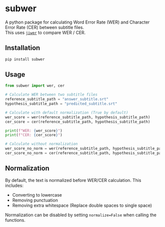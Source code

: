 # subwer

A python package for calculating Word Error Rate (WER) and Character Error Rate (CER) between subtitle files.<br>
This uses [`jiwer`](https://github.com/jitsi/jiwer) to compare WER / CER.

## Installation

```bash
pip install subwer
```

## Usage
```python
from subwer import wer, cer

# Calculate WER between two subtitle files
reference_subtitle_path = "answer_subtitle.srt"
hypothesis_subtitle_path = "predicted_subtitle.srt"

# Calculate with default normalization (True by default)
wer_score = wer(reference_subtitle_path, hypothesis_subtitle_path)
cer_score = cer(reference_subtitle_path, hypothesis_subtitle_path)

print(f"WER: {wer_score}")
print(f"CER: {cer_score}")

# Calculate without normalization
wer_score_no_norm = wer(reference_subtitle_path, hypothesis_subtitle_path, normalize=False)
cer_score_no_norm = cer(reference_subtitle_path, hypothesis_subtitle_path, normalize=False)
```

## Normalization

By default, the text is normalized before WER/CER calculation. This includes:
- Converting to lowercase
- Removing punctuation
- Removing extra whitespace (Replace double spaces to single space)

Normalization can be disabled by setting `normalize=False` when calling the functions.
